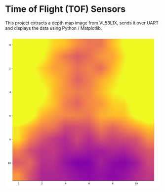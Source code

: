 # Time of Flight (TOF) Sensors 

This project extracts a depth map image from VL53L1X, sends it 
over UART and displays the data using Python / Matplotlib.

![Depth Map](dmap.png)


